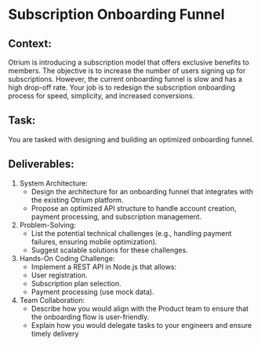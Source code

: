 # Subscription Onboarding Funnel

## Context:
Otrium is introducing a subscription model that offers exclusive benefits to members. The
objective is to increase the number of users signing up for subscriptions. However, the current
onboarding funnel is slow and has a high drop-off rate. Your job is to redesign the subscription
onboarding process for speed, simplicity, and increased conversions.

## Task:
You are tasked with designing and building an optimized onboarding funnel.

## Deliverables:
  1. System Architecture:
      - Design the architecture for an onboarding funnel that integrates with the existing Otrium platform.
      - Propose an optimized API structure to handle account creation, payment processing, and subscription management.
  2. Problem-Solving:
      - List the potential technical challenges (e.g., handling payment failures, ensuring mobile optimization).
      - Suggest scalable solutions for these challenges.
  3. Hands-On Coding Challenge:
      - Implement a REST API in Node.js that allows:
      - User registration.
      - Subscription plan selection.
      - Payment processing (use mock data).
  4. Team Collaboration:
      - Describe how you would align with the Product team to ensure that the onboarding flow is user-friendly.
      - Explain how you would delegate tasks to your engineers and ensure timely delivery

